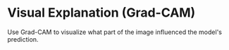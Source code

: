 # Visual Explanation (Grad-CAM)

Use Grad-CAM to visualize what part of the image influenced the model's prediction.
